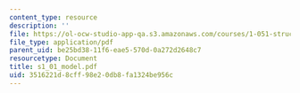 ```yaml
---
content_type: resource
description: ''
file: https://ol-ocw-studio-app-qa.s3.amazonaws.com/courses/1-051-structural-engineering-design-fall-2003/3516221d8cff98e20db8fa1324be956c_s1_01_model.pdf
file_type: application/pdf
parent_uid: be25bd38-11f6-eae5-570d-0a272d2648c7
resourcetype: Document
title: s1_01_model.pdf
uid: 3516221d-8cff-98e2-0db8-fa1324be956c
---
```

